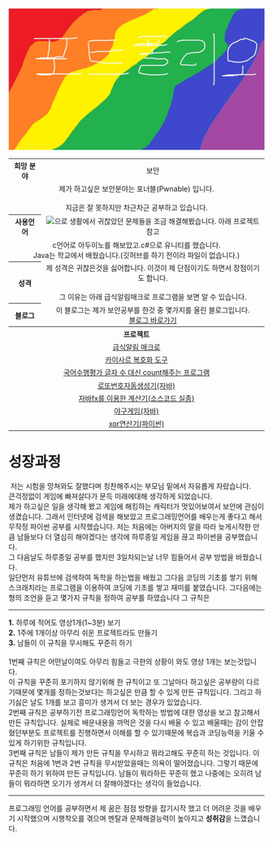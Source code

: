 
<html>
  <head>
  </head>
  <body>
    <img src=./topimg.jpg>
    <table align="center">
      <tr align="center">
        <th>희망 분야</th>
        <td>보안</td>
      <tr align="center">
        <td colspan="2">제가 하고싶은 보안분야는 포너블(Pwnable) 입니다. <br></br>지금은 잘 못하지만 차근차근 공부하고 있습니다.</td>
      </tr>
      <tr align="center">
        <th>사용언어</th>
        <td><img src="https://img.shields.io/badge/Python-3766AB?style=flat-square&logo=Python&logoColor=white"/></a>으로 생활에서 귀찮았던 문제들을 조금 해결해봤습니다. 아래 프로젝트 참고</td>
      </tr>
      <tr align="center">
        <td colspan="2">c언어로 아두이노를 해보았고.c#으로 유니티를 했습니다.<br>Java는 학교에서 배웠습니다.(깃허브를 하기 전이라 파일이 없습니다.)</td>
      </tr>
      <tr align="center">
        <th>성격</th>
        <td>제 성격은 귀찮은것을 싫어합니다. 이것이 제 단점이기도 하면서 장점이기도 합니다.<br></br> 그 이유는 아래 급식알림매크로 프로그램을 보면 알 수 있습니다.</td>
      </tr>
      <tr align="center">
        <th>블로그
        <td>이 블로그는 제가 보안공부를 한것 중 몇가지를 올린 블로그입니다.<br><a target="_blank" href="https://blog.naver.com/qkrwodn8235">블로그 바로가기</a>
      </tr>
      <tr align="center">
        <th colspan="2">프로젝트</th>
      </tr>
      <tr align="center">
        <td colspan="2" align="center"><a href="https://github.com/2005Payne/kakaoAutoMacro" >급식알림 매크로</a</td>
      </tr>
      <tr>
        <td colspan="2" align="center"><a href="https://github.com/2005Payne/-Caesar">카이사르 복호화 도구</a</td>
      </tr>
      <tr>
        <td colspan="2" align="center"><a href="https://github.com/2005Payne/String-Count">국어수행평가 글자 수 대신 count해주는 프로그램</a</td>
      </tr>
      <tr>
        <td colspan="2" align="center"><a href="https://github.com/2005Payne/LottoRandomChoice">로또번호자동생성기(자바)</a></td>
      </tr>
      <tr>
        <td colspan="2" align="center"><a href="https://github.com/2005Payne/Calculator">자바fx를 이용한 계산기(소스코드 실종)</a</td>
      </tr>
      <tr>
        <td colspan="2" align="center"><a href="https://github.com/2005Payne/BaseballGame">야구게임(자바)</a></td>
      </tr>
      <tr>
        <td colspan="2" align="center"><a href="https://github.com/2005Payne/xorTool">xor연산기(파이썬)</a></td>
      </tr>
    </table>
    <h1>성장과정</h1>
    &nbsp;저는 시험을 망쳐와도 잘했다며 칭찬해주시는 부모님 밑에서 자유롭게 자랐습니다.<br>
큰걱정없이 게임에 빠져살다가 문득 미래에대해 생각하게 되었습니다.<br>
제가 하고싶은 일을 생각해 봤고 게임에 해킹하는 캐릭터가 멋있어보여서 보안에 관심이 생겼습니다. 그래서
인터넷에 검색을 해보았고 프로그래밍언어를 배우는게 좋다고 해서
무작정 파이썬 공부를 시작했습니다. 저는 처음에는 아버지의 말을 따라 늦게시작한 만큼 남들보다 더 열심히 해야겠다는 생각에
하루종일 게임을 끊고 파이썬을 공부했습니다.<br> 그 다음날도 하루종일 공부를 했지만 3일차되는날 너무 힘들어서 공부 방법을 바꿨습니다.<br>
일단먼저 유튜브에 검색하여 독학을 하는법을 배웠고 그다음 코딩의 기초를 쌓기 위해 스크래치라는 프로그램을 이용하여
코딩에 기초를 쌓고 재미를 붙였습니다. 그다음에는 형의 조언을 듣고 몇가지 규칙을 정하여 공부를 하였습니다 그 규칙은 <br>
<hr>
<strong>1.</strong> 하루에 적어도 영상1개(1~3분) 보기<br>
<strong>2.</strong> 1주에 1개이상 아무리 쉬운 프로젝트라도 만들기<br>
<strong>3.</strong> 남들이 이 규칙을 무시해도 꾸준히 하기<br>
<br>
1번째 규칙은 어떤날이여도 아무리 힘들고 극한의 상황이 와도 영상 1개는 보는것입니다.<br>
이 규칙을 꾸준히 포기하지 않기위해 한 규칙이고 또 그날마다 하고싶은 공부량이 다르기때문에 몇개를 정하는것보다는
하고싶은 만큼 할 수 있게 만든 규칙입니다. 그리고 하기싫은 날도 1개를 보고 흥미가 생겨서 더 보는 경우가 있었습니다.<br>
2번째 규칙은 공부하기전 프로그래밍언어 독학하는 방법에 대한 영상을 보고 참고해서 만든 규칙입니다. 실제로 배운내용을 까먹은 것을 다시
배울 수 있고 배울때는 감이 안잡혔던부분도 프로젝트를 진행하면서 이해를 할 수 있기때문에 복습과 코딩능력을 키울 수 있게 하기위한 규칙입니다.<br>
3번째 규칙은 남들이 제가 만든 규칙을 무시하고 뭐라고해도 꾸준히 하는 것입니다. 이 규칙은 처음에 1번과 2번 규칙을 무시받았을때는 의욕이 떨어졌습니다. 그렇기 때문에 꾸준히 하기 위하여 만든 규칙입니다. 남들이 뭐라하든 꾸준히 했고 나중에는 오히려 남들이 뭐라하면 오기가 생겨서 더 잘해야겠다는 생각이 들었습니다.<br>
<hr>
프로그래밍 언어를 공부하면서 제 꿈은 점점 방향을 잡기시작 했고 더 어려운 것을 배우기 시작했으며 시행착오를 겪으며
멘탈과 문제해결능력이 높아지고 <strong>성취감</strong>을 느꼈습니다.<br>
  </body>
</html>
